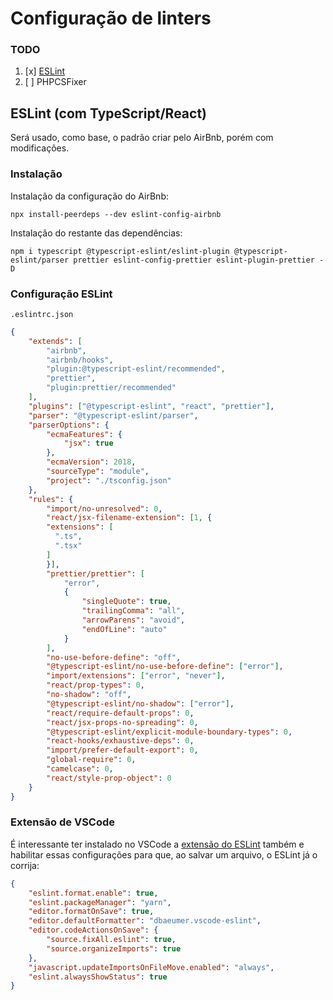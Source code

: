 # Configuração de linters

### TODO

1. [x] [ESLint](https://github.com/gabrieljmj/devio-dev-doc/blob/main/LINTERS.md#eslint-com-typescriptreact)
2. [ ] PHPCSFixer

## ESLint (com TypeScript/React)

Será usado, como base, o padrão criar pelo AirBnb, porém com modificações.

### Instalação

Instalação da configuração do AirBnb:

```console
npx install-peerdeps --dev eslint-config-airbnb
```

Instalação do restante das dependências:
```console
npm i typescript @typescript-eslint/eslint-plugin @typescript-eslint/parser prettier eslint-config-prettier eslint-plugin-prettier -D
```

### Configuração ESLint

```.eslintrc.json```
```json
{
    "extends": [
        "airbnb",
        "airbnb/hooks",
        "plugin:@typescript-eslint/recommended",
        "prettier",
        "plugin:prettier/recommended"
    ],
    "plugins": ["@typescript-eslint", "react", "prettier"],
    "parser": "@typescript-eslint/parser",
    "parserOptions": {
        "ecmaFeatures": {
            "jsx": true
        },
        "ecmaVersion": 2018,
        "sourceType": "module",
        "project": "./tsconfig.json"
    },
    "rules": {
        "import/no-unresolved": 0,
        "react/jsx-filename-extension": [1, {
        "extensions": [
          ".ts",
          ".tsx"
        ]
        }],
        "prettier/prettier": [
            "error",
            {
                "singleQuote": true,
                "trailingComma": "all",
                "arrowParens": "avoid",
                "endOfLine": "auto"
            }
        ],
        "no-use-before-define": "off",
        "@typescript-eslint/no-use-before-define": ["error"],
        "import/extensions": ["error", "never"],
        "react/prop-types": 0,
        "no-shadow": "off",
        "@typescript-eslint/no-shadow": ["error"],
        "react/require-default-props": 0,
        "react/jsx-props-no-spreading": 0,
        "@typescript-eslint/explicit-module-boundary-types": 0,
        "react-hooks/exhaustive-deps": 0,
        "import/prefer-default-export": 0,
        "global-require": 0,
        "camelcase": 0,
        "react/style-prop-object": 0
    }
}
```

### Extensão de VSCode

É interessante ter instalado no VSCode a
[extensão do ESLint](https://marketplace.visualstudio.com/items?itemName=dbaeumer.vscode-eslint) também
e habilitar essas configurações para que, ao salvar um arquivo, o ESLint já o corrija:

```json
{
    "eslint.format.enable": true,
    "eslint.packageManager": "yarn",
    "editor.formatOnSave": true,
    "editor.defaultFormatter": "dbaeumer.vscode-eslint",
    "editor.codeActionsOnSave": {
        "source.fixAll.eslint": true,
        "source.organizeImports": true
    },
    "javascript.updateImportsOnFileMove.enabled": "always",
    "eslint.alwaysShowStatus": true
}
```

